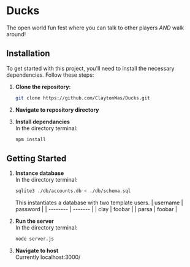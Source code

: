 # Ducks
The open world fun fest where you can talk to other players *AND* walk around!

## Installation
To get started with this project, you'll need to install the necessary dependencies. Follow these steps:

1. **Clone the repository:**
   ```bash
   git clone https://github.com/ClaytonWas/Ducks.git
   ```

2. **Navigate to repository directory**

3. **Install dependancies** <br />
    In the directory terminal:
    ```bash
    npm install
    ```

## Getting Started

1. **Instance database** <br />
    In the directory terminal:
    ```bash
    sqlite3 ./db/accounts.db < ./db/schema.sql
    ```
    This instantiates a database with two template users.
    | username    | password |
    | -------- | ------- |
    | clay  | foobar    |
    | parsa | foobar     |


2. **Run the server** <br />
    In the directory terminal:
    ```bash
    node server.js
    ```

3. **Navigate to host** <br /> 
    Currently localhost:3000/